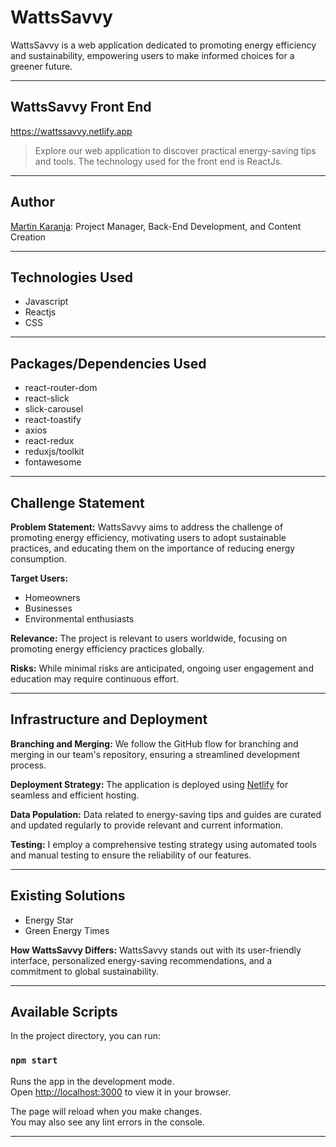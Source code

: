 # WattsSavvy

WattsSavvy is a web application dedicated to promoting energy efficiency and sustainability, empowering users to make informed choices for a greener future.

---

## WattsSavvy Front End

<https://wattssavvy.netlify.app>

> Explore our web application to discover practical energy-saving tips and tools. The technology used for the front end is ReactJs.

---

## Author

[Martin Karanja](https://github.com/martinkaranja): Project Manager, Back-End Development, and Content Creation

---

## Technologies Used

- Javascript
- Reactjs
- CSS

---

## Packages/Dependencies Used

- react-router-dom
- react-slick
- slick-carousel
- react-toastify
- axios
- react-redux
- reduxjs/toolkit
- fontawesome

---

## Challenge Statement

**Problem Statement:**
WattsSavvy aims to address the challenge of promoting energy efficiency, motivating users to adopt sustainable practices, and educating them on the importance of reducing energy consumption.

**Target Users:**
- Homeowners
- Businesses
- Environmental enthusiasts

**Relevance:**
The project is relevant to users worldwide, focusing on promoting energy efficiency practices globally.

**Risks:**
While minimal risks are anticipated, ongoing user engagement and education may require continuous effort.

---

## Infrastructure and Deployment

**Branching and Merging:**
We follow the GitHub flow for branching and merging in our team's repository, ensuring a streamlined development process.

**Deployment Strategy:**
The application is deployed using [Netlify](https://www.netlify.com/) for seamless and efficient hosting.

**Data Population:**
Data related to energy-saving tips and guides are curated and updated regularly to provide relevant and current information.

**Testing:**
I employ a comprehensive testing strategy using automated tools and manual testing to ensure the reliability of our features.

---

## Existing Solutions

- Energy Star
- Green Energy Times

**How WattsSavvy Differs:**
WattsSavvy stands out with its user-friendly interface, personalized energy-saving recommendations, and a commitment to global sustainability.

---

## Available Scripts

In the project directory, you can run:

### `npm start`

Runs the app in the development mode.\
Open [http://localhost:3000](http://localhost:3000) to view it in your browser.

The page will reload when you make changes.\
You may also see any lint errors in the console.

---
